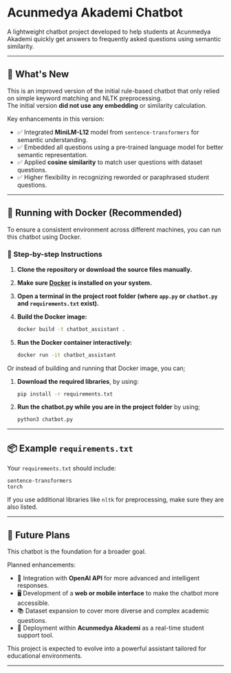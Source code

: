 # Acunmedya Akademi Chatbot

A lightweight chatbot project developed to help students at Acunmedya Akademi quickly get answers to frequently asked questions using semantic similarity.

---

## 🚀 What's New

This is an improved version of the initial rule-based chatbot that only relied on simple keyword matching and NLTK preprocessing.  
The initial version **did not use any embedding** or similarity calculation.

Key enhancements in this version:

- ✅ Integrated **MiniLM-L12** model from `sentence-transformers` for semantic understanding.
- ✅ Embedded all questions using a pre-trained language model for better semantic representation.
- ✅ Applied **cosine similarity** to match user questions with dataset questions.
- ✅ Higher flexibility in recognizing reworded or paraphrased student questions.

---

## 🐳 Running with Docker (Recommended)

To ensure a consistent environment across different machines, you can run this chatbot using Docker.

### 🔧 Step-by-step Instructions

1. **Clone the repository or download the source files manually.**

2. **Make sure [Docker](https://www.docker.com/products/docker-desktop/) is installed on your system.**

3. **Open a terminal in the project root folder (where `app.py` or `chatbot.py` and `requirements.txt` exist).**

4. **Build the Docker image:**

   ```bash
   docker build -t chatbot_assistant .
   ```

5. **Run the Docker container interactively:**

   ```bash
   docker run -it chatbot_assistant
   ```

Or instead of building and running that Docker image, you can;

1. **Download the required libraries**, by using:

   ```bash
   pip install -r requirements.txt
   ```

2. **Run the chatbot.py while you are in the project folder** by using;

   ```bash
   python3 chatbot.py
   ```

---

## 📦 Example `requirements.txt`

Your `requirements.txt` should include:

```
sentence-transformers
torch
```

If you use additional libraries like `nltk` for preprocessing, make sure they are also listed.

---

## 🔮 Future Plans

This chatbot is the foundation for a broader goal.

Planned enhancements:

- 🔗 Integration with **OpenAI API** for more advanced and intelligent responses.
- 🖥️ Development of a **web or mobile interface** to make the chatbot more accessible.
- 📚 Dataset expansion to cover more diverse and complex academic questions.
- 🏫 Deployment within **Acunmedya Akademi** as a real-time student support tool.

This project is expected to evolve into a powerful assistant tailored for educational environments.

---
